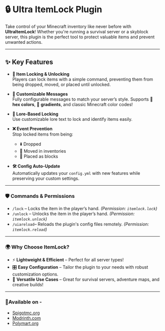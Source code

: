 <h1><strong>🔒 Ultra ItemLock Plugin</strong></h1>
<p>Take control of your Minecraft inventory like never before with <strong>UltraItemLock</strong>! Whether you're running a survival server or a skyblock server, this plugin is the perfect tool to protect valuable items and prevent unwanted actions.</p>
<hr />
<h2><strong>✨ Key Features</strong></h2>
<ul>
<li>
<p><strong>🔐 Item Locking &amp; Unlocking</strong><br />Players can lock items with a simple command, preventing them from being dropped, moved, or placed until unlocked.</p>
</li>
<li>
<p><strong>🎨 Customizable Messages</strong><br />Fully configurable messages to match your server&rsquo;s style. Supports 🎨 <strong>hex colors</strong>, 🌈 <strong>gradients</strong>, and classic Minecraft color codes!</p>
</li>
<li>
<p><strong>📜 Lore-Based Locking</strong><br />Use customizable lore text to lock and identify items easily.</p>
</li>
<li>
<p><strong>❌ Event Prevention</strong><br />Stop locked items from being:</p>
<ul>
<li>⬇️ Dropped</li>
<li>🔄 Moved in inventories</li>
<li>🧱 Placed as blocks</li>
</ul>
</li>
<li>
<p><strong>🛠️ Config Auto-Update</strong><br />Automatically updates your <code>config.yml</code> with new features while preserving your custom settings.</p>
</li>
</ul>
<hr />
<h3><strong>🛡️ Commands &amp; Permissions</strong></h3>
<ul>
<li><code>/lock</code> &ndash; Locks the item in the player&rsquo;s hand. <em>(Permission: <code>itemlock.lock</code>)</em></li>
<li><code>/unlock</code> &ndash; Unlocks the item in the player&rsquo;s hand. <em>(Permission: <code>itemlock.unlock</code>)</em></li>
<li><code>/uiareload</code>&ndash; Reloads the plugin's config files remotely. <em>(Permission: <code>itemlock.reload</code>)</em></li>
</ul>
<hr />
<h3><strong>🌍 Why Choose ItemLock?</strong></h3>
<ul>
<li>⚡ <strong>Lightweight &amp; Efficient</strong> &ndash; Perfect for all server types!</li>
<li>🎛️ <strong>Easy Configuration</strong> &ndash; Tailor the plugin to your needs with robust customization options.</li>
<li>🏰 <strong>Versatile Use Cases</strong> &ndash; Great for survival servers, adventure maps, and creative builds!</li>
</ul>
<hr />
<h3>🔮Available on -</h3>
<ul>
<li><a href="https://www.spigotmc.org/">Spigotmc.org</a></li>
<li><a href="https://modrinth.com/">Modrinth.com</a></li>
<li><a href="https://polymart.org/resource/ultra-item-lock.7019">Polymart.org</a></li>
</ul>
